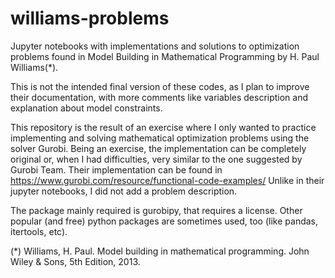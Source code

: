 # williams-problems
Jupyter notebooks with implementations and solutions to optimization problems found in Model Building in Mathematical Programming by H. Paul Williams(*).

This is not the intended final version of these codes, as I plan to improve their documentation, with more comments like variables description and explanation about model constraints. 

This repository is the result of an exercise where I only wanted to practice implementing and solving mathematical optimization problems using the solver Gurobi.
Being an exercise, the implementation can be completely original or, when I had difficulties, very similar to the one suggested by Gurobi Team.
Their implementation can be found in https://www.gurobi.com/resource/functional-code-examples/
Unlike in their jupyter notebooks, I did not add a problem description.

The package mainly required is gurobipy, that requires a license. Other popular (and free) python packages are sometimes used, too (like pandas, itertools, etc).

(*) Williams, H. Paul. Model building in mathematical programming. John Wiley & Sons, 5th Edition, 2013.
